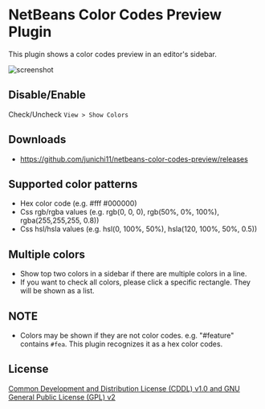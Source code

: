 # NetBeans Color Codes Preview Plugin

This plugin shows a color codes preview in an editor's sidebar.

![screenshot](https://dl.dropboxusercontent.com/u/10953443/netbeans/color-codes-preview/netbeans-color-codes-preview-screenshot.png)

## Disable/Enable

Check/Uncheck `View > Show Colors`

## Downloads

- https://github.com/junichi11/netbeans-color-codes-preview/releases

## Supported color patterns

- Hex color code (e.g. #fff #000000)
- Css rgb/rgba values (e.g. rgb(0, 0, 0), rgb(50%, 0%, 100%), rgba(255,255,255, 0.8))
- Css hsl/hsla values (e.g. hsl(0, 100%, 50%), hsla(120, 100%, 50%, 0.5))

## Multiple colors

- Show top two colors in a sidebar if there are multiple colors in a line.
- If you want to check all colors, please click a specific rectangle. They will be shown as a list.

## NOTE

- Colors may be shown if they are not color codes. e.g. "#feature" contains `#fea`. This plugin recognizes it as a hex color codes. 

## License

[Common Development and Distribution License (CDDL) v1.0 and GNU General Public License (GPL) v2](http://netbeans.org/cddl-gplv2.html)
